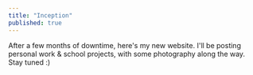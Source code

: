 ```yaml
---
title: "Inception"
published: true
---
```


After a few months of downtime, here's my new website. I'll be posting personal work & school projects, with some photography along the way. Stay tuned :)
